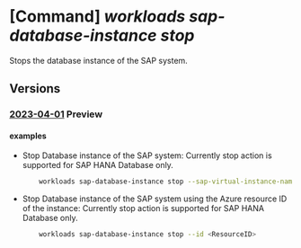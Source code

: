 # [Command] _workloads sap-database-instance stop_

Stops the database instance of the SAP system.

## Versions

### [2023-04-01](/Resources/mgmt-plane/L3N1YnNjcmlwdGlvbnMve30vcmVzb3VyY2Vncm91cHMve30vcHJvdmlkZXJzL21pY3Jvc29mdC53b3JrbG9hZHMvc2FwdmlydHVhbGluc3RhbmNlcy97fS9kYXRhYmFzZWluc3RhbmNlcy97fS9zdG9w/2023-04-01.xml) **Preview**

<!-- mgmt-plane /subscriptions/{}/resourcegroups/{}/providers/microsoft.workloads/sapvirtualinstances/{}/databaseinstances/{}/stop 2023-04-01 -->

#### examples

- Stop Database instance of the SAP system: Currently stop action is supported for SAP HANA Database only.
    ```bash
        workloads sap-database-instance stop --sap-virtual-instance-name <VIS Name> -g <Resource-group-name> -n <ResourceName>
    ```

- Stop Database instance of the SAP system using the Azure resource ID of the instance:  Currently stop action is supported for SAP HANA Database only.
    ```bash
        workloads sap-database-instance stop --id <ResourceID>
    ```
